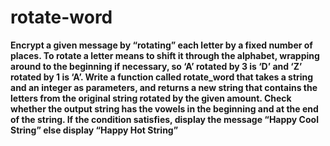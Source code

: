 # rotate-word
**Encrypt a given message by “rotating” each letter by a fixed number of places. To rotate a letter means to shift it through the alphabet, wrapping around to the beginning if necessary, so ‘A’ rotated by 3 is ‘D’ and ‘Z’ rotated by 1 is ‘A’. Write a function called rotate_word that takes a string and an integer as parameters, and returns a new string that contains the letters from the original string rotated by the given amount. Check whether the output string has the vowels in the beginning and at the end of the string. If the condition satisfies, display the message “Happy Cool String” else display “Happy Hot String”**
